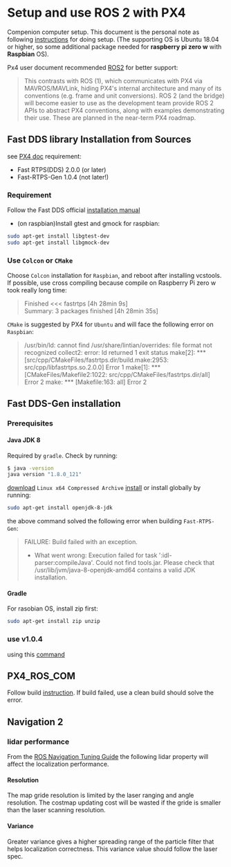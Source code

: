 # Setup and use ROS 2 with PX4
Compenion computer setup.
This document is the personal note as following [instructions](https://docs.px4.io/master/en/ros/ros2_comm.html#installation-setup) for doing setup. (The supporting OS is Ubuntu 18.04 or higher, so some additional package needed for **raspberry pi zero w** with **Raspbian** OS).

Px4 user document recommended [ROS2](https://docs.px4.io/master/en/ros/ros2.html) for better support:
>This contrasts with ROS (1), which communicates with PX4 via MAVROS/MAVLink, hiding PX4's internal architecture and many of its conventions (e.g. frame and unit conversions).
>ROS 2 (and the bridge) will become easier to use as the development team provide ROS 2 APIs to abstract PX4 conventions, along with examples demonstrating their use. These are planned in the near-term PX4 roadmap.

## Fast DDS library Installation from Sources
see [PX4 doc](https://docs.px4.io/master/en/ros/ros2_comm.html#install-fast-dds)
requirement:
* Fast RTPS(DDS) 2.0.0 (or later)
* Fast-RTPS-Gen 1.0.4 (not later!)
### Requirement
Follow the Fast DDS official [installation manual](https://fast-dds.docs.eprosima.com/en/latest/installation/sources/sources_linux.html)
* (on raspbian)Install gtest and gmock for raspbian:
```sh
sudo apt-get install libgtest-dev
sudo apt-get install libgmock-dev
```
### Use `Colcon` or `CMake`
Choose `Colcon` installation for `Raspbian`, and reboot after installing vcstools. If possible, use cross compiling because compile on Raspberry Pi zero w took really long time:
>Finished <<< fastrtps [4h 28min 9s]                                                            
Summary: 3 packages finished [4h 28min 35s]

`CMake` is suggested by PX4 for `Ubuntu` and will face the following error on `Raspbian`:</br>
>/usr/bin/ld: cannot find /usr/share/lintian/overrides: file format not recognized
>collect2: error: ld returned 1 exit status
>make[2]: *** [src/cpp/CMakeFiles/fastrtps.dir/build.make:2953: src/cpp/libfastrtps.so.2.0.0] Error 1
>make[1]: *** [CMakeFiles/Makefile2:1022: src/cpp/CMakeFiles/fastrtps.dir/all] Error 2
>make: *** [Makefile:163: all] Error 2
## Fast DDS-Gen installation
### Prerequisites
#### Java JDK 8
Required by `gradle`. Check by running:
```sh
$ java -version
java version "1.8.0_121"
```
[download](https://www.oracle.com/java/technologies/javase/javase-jdk8-downloads.html) `Linux x64 Compressed Archive`
[install](https://docs.oracle.com/javase/8/docs/technotes/guides/install/linux_jdk.html#BJFJJEFG) or install globally by running:
```sh
sudo apt-get install openjdk-8-jdk
```
the above command solved the following error when building `Fast-RTPS-Gen`:
>FAILURE: Build failed with an exception.
>
>* What went wrong:
>Execution failed for task ':idl-parser:compileJava'.
> Could not find tools.jar. Please check that /usr/lib/jvm/java-8-openjdk-amd64 contains a valid JDK installation.
#### Gradle
For rasobian OS, install zip first:
```sh
sudo apt-get install zip unzip
``` 
### use v1.0.4
using this [command](https://docs.px4.io/master/en/dev_setup/fast-dds-installation.html#fast-rtps-gen)

## PX4_ROS_COM
Follow build [instruction](https://docs.px4.io/master/en/ros/ros2_comm.html#build-ros-2-workspace). If build failed, use a clean build should solve the error.
## Navigation 2
### lidar performance
From the [ROS Navigation Tuning Guide](https://kaiyuzheng.me/documents/navguide.pdf) the following lidar property will affect the localization performance.
#### Resolution
The map gride resolution is limited by the laser ranging and angle resolution. The costmap updating cost will be wasted if the gride is smaller than the laser scanning resolution.
#### Variance
Greater variance gives a higher spreading range of the particle filter that helps localization correctness. This variance value should follow the laser spec.